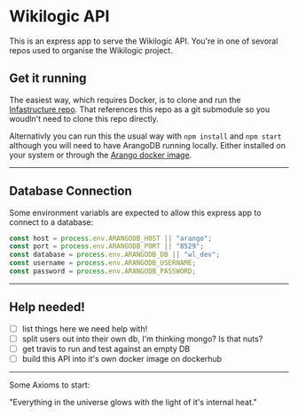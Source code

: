 # Wikilogic API

This is an express app to serve the Wikilogic API. You're in one of sevoral repos used to organise the Wikilogic project.

## Get it running

The easiest way, which requires Docker, is to clone and run the [Infastructure repo](https://github.com/WikiLogic/infrastructure). That references this repo as a git submodule so you woudln't need to clone this repo directly.

Alternativly you can run this the usual way with `npm install` and `npm start` although you will need to have ArangoDB running locally. Either installed on your system or through the [Arango docker image](https://hub.docker.com/r/arangodb/arangodb/).

---

## Database Connection

Some environment variabls are expected to allow this express app to connect to a database:

```js
const host = process.env.ARANGODB_HOST || "arango";
const port = process.env.ARANGODB_PORT || "8529";
const database = process.env.ARANGODB_DB || "wl_dev";
const username = process.env.ARANGODB_USERNAME;
const password = process.env.ARANGODB_PASSWORD;
```

---

## Help needed!

* [ ] list things here we need help with!
* [ ] split users out into their own db, I'm thinking mongo? Is that nuts?
* [ ] get travis to run and test against an empty DB
* [ ] build this API into it's own docker image on dockerhub

---

Some Axioms to start:

"Everything in the universe glows with the light of it's internal heat."
